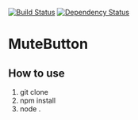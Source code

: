 
[![Build Status](https://travis-ci.org/JensFZ/MuteButton.svg?branch=master)](https://travis-ci.org/JensFZ/MuteButton)
[![Dependency Status](https://david-dm.org/JensFZ/MuteButton.svg)](https://david-dm.org/JensFZ/MuteButton)
# MuteButton

## How to use
1. git clone
2. npm install
3. node .
